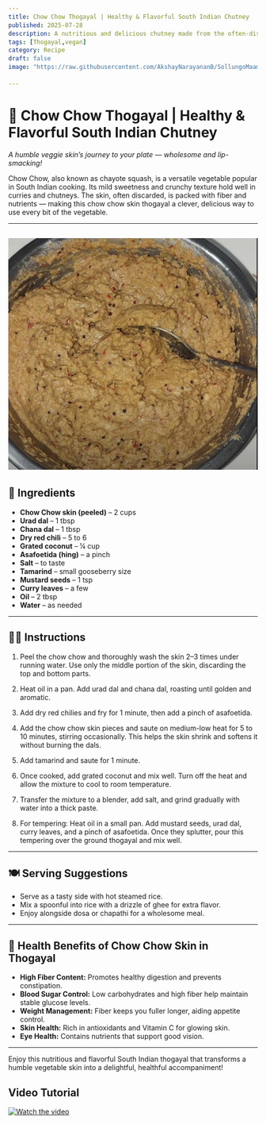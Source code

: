 ```yaml
---
title: Chow Chow Thogayal | Healthy & Flavorful South Indian Chutney
published: 2025-07-28  
description: A nutritious and delicious chutney made from the often-discarded chow chow (chayote) skin, roasted dals, and spices — a perfect tangy and fiber-rich accompaniment to South Indian meals.  
tags: [Thogayal,vegan]  
category: Recipe
draft: false  
image: "https://raw.githubusercontent.com/AkshayNarayananB/SollungoMaami/master/images/chow chow.png" 
  
---
```


# 🌿 Chow Chow Thogayal | Healthy & Flavorful South Indian Chutney

*A humble veggie skin’s journey to your plate — wholesome and lip-smacking!*

Chow Chow, also known as chayote squash, is a versatile vegetable popular in South Indian cooking. Its mild sweetness and crunchy texture hold well in curries and chutneys. The skin, often discarded, is packed with fiber and nutrients — making this chow chow skin thogayal a clever, delicious way to use every bit of the vegetable.

---
![chow chow](https://raw.githubusercontent.com/AkshayNarayananB/SollungoMaami/master/images/chow%20chow.png)
---

## 🛒 Ingredients

-  **Chow Chow skin (peeled)** – 2 cups  
-  **Urad dal** – 1 tbsp  
-  **Chana dal** – 1 tbsp  
-  **Dry red chili** – 5 to 6  
-  **Grated coconut** – ¼ cup  
-  **Asafoetida (hing)** – a pinch  
-  **Salt** – to taste
-  **Tamarind** – small gooseberry size
-  **Mustard seeds** – 1 tsp  
-  **Curry leaves** – a few  
-  **Oil** – 2 tbsp  
-  **Water** – as needed  

---

## 👩‍🍳 Instructions

1.  Peel the chow chow and thoroughly wash the skin 2–3 times under running water. Use only the middle portion of the skin, discarding the top and bottom parts.  

2.  Heat oil in a pan. Add urad dal and chana dal, roasting until golden and aromatic.  

3.  Add dry red chilies and fry for 1 minute, then add a pinch of asafoetida.  

4.  Add the chow chow skin pieces and saute on medium-low heat for 5 to 10 minutes, stirring occasionally. This helps the skin shrink and softens it without burning the dals.

5.  Add tamarind and saute for 1 minute.

6.  Once cooked, add grated coconut and mix well. Turn off the heat and allow the mixture to cool to room temperature.  

7.  Transfer the mixture to a blender, add salt, and grind gradually with water into a thick paste.  

8.  For tempering: Heat oil in a small pan. Add mustard seeds, urad dal, curry leaves, and a pinch of asafoetida. Once they splutter, pour this tempering over the ground thogayal and mix well.  

---

## 🍽️ Serving Suggestions

-  Serve as a tasty side with hot steamed rice.  
-  Mix a spoonful into rice with a drizzle of ghee for extra flavor.  
-  Enjoy alongside dosa or chapathi for a wholesome meal.  

---

## 🌟 Health Benefits of Chow Chow Skin in Thogayal

-  **High Fiber Content:** Promotes healthy digestion and prevents constipation.  
-  **Blood Sugar Control:** Low carbohydrates and high fiber help maintain stable glucose levels.  
-  **Weight Management:** Fiber keeps you fuller longer, aiding appetite control.  
-  **Skin Health:** Rich in antioxidants and Vitamin C for glowing skin.  
-  **Eye Health:** Contains nutrients that support good vision.  

---

Enjoy this nutritious and flavorful South Indian thogayal that transforms a humble vegetable skin into a delightful, healthful accompaniment!  


## Video Tutorial

[![Watch the video](https://img.youtube.com/vi/G8jC8YSCNnA/0.jpg)](https://youtu.be/G8jC8YSCNnA?si=HzyoQNbBB4MGJerz)
